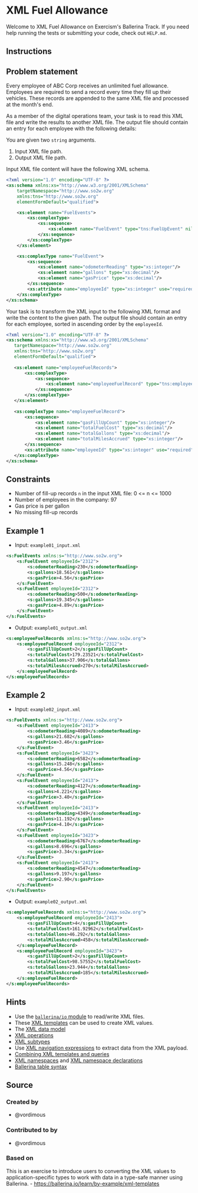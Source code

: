 # XML Fuel Allowance

Welcome to XML Fuel Allowance on Exercism's Ballerina Track.
If you need help running the tests or submitting your code, check out `HELP.md`.

## Instructions

## Problem statement

Every employee of ABC Corp receives an unlimited fuel allowance. Employees are required to send a record every time they fill up their vehicles. These records are appended to the same XML file and processed at the month's end.

As a member of the digital operations team, your task is to read this XML file and write the results to another XML file. The output file should contain an entry for each employee with the following details:

You are given two `string` arguments.

1. Input XML file path.
1. Output XML file path.

Input XML file content will have the following XML schema.

```xml
<?xml version="1.0" encoding="UTF-8" ?>
<xs:schema xmlns:xs="http://www.w3.org/2001/XMLSchema" 
    targetNamespace="http://www.so2w.org" 
    xmlns:tns="http://www.so2w.org" 
    elementFormDefault="qualified">

    <xs:element name="FuelEvents">
        <xs:complexType>
            <xs:sequence>
                <xs:element name="FuelEvent" type="tns:FuelUpEvent" nillable="true" minOccurs="0" maxOccurs="1000"/>
            </xs:sequence>
        </xs:complexType>
    </xs:element>

    <xs:complexType name="FuelEvent">
        <xs:sequence>
            <xs:element name="odometerReading" type="xs:integer"/>
            <xs:element name="gallons" type="xs:decimal"/>
            <xs:element name="gasPrice" type="xs:decimal"/>
        </xs:sequence>
        <xs:attribute name="employeeId" type="xs:integer" use="required"/>
    </xs:complexType>
</xs:schema>
```

Your task is to transform the XML input to the following XML format and write the content to the given path. The output file should contain an entry for each employee, sorted in ascending order by the `employeeId`.

```xml
<?xml version="1.0" encoding="UTF-8" ?>
<xs:schema xmlns:xs="http://www.w3.org/2001/XMLSchema"
   targetNamespace="http://www.so2w.org"
   xmlns:tns="http://www.so2w.org"
   elementFormDefault="qualified">
 
   <xs:element name="employeeFuelRecords">
       <xs:complexType>
           <xs:sequence>
               <xs:element name="employeeFuelRecord" type="tns:employeeFuelRecord" nillable="true" minOccurs="0" maxOccurs="97"/>
           </xs:sequence>
       </xs:complexType>
   </xs:element>
 
   <xs:complexType name="employeeFuelRecord">
       <xs:sequence>
           <xs:element name="gasFillUpCount" type="xs:integer"/>
           <xs:element name="totalFuelCost" type="xs:decimal"/>
           <xs:element name="totalGallons" type="xs:decimal"/>
           <xs:element name="totalMilesAccrued" type="xs:integer"/>
       </xs:sequence>
       <xs:attribute name="employeeId" type="xs:integer" use="required"/>
   </xs:complexType>
</xs:schema>
```

## Constraints

- Number of fill-up records `n` in the input XML file:  0 <= n <= 1000
- Number of employees in the company: 97
- Gas price is per gallon
- No missing fill-up records

## Example 1

- Input: `example01_input.xml`

```xml
<s:FuelEvents xmlns:s="http://www.so2w.org">
    <s:FuelEvent employeeId="2312">
        <s:odometerReading>230</s:odometerReading>
        <s:gallons>18.561</s:gallons>
        <s:gasPrice>4.56</s:gasPrice>
    </s:FuelEvent>
    <s:FuelEvent employeeId="2312">
        <s:odometerReading>500</s:odometerReading>
        <s:gallons>19.345</s:gallons>
        <s:gasPrice>4.89</s:gasPrice>
    </s:FuelEvent>
</s:FuelEvents>
```

- Output: `example01_output.xml`

```xml
<s:employeeFuelRecords xmlns:s="http://www.so2w.org">
    <s:employeeFuelRecord employeeId="2312">
        <s:gasFillUpCount>2</s:gasFillUpCount>
        <s:totalFuelCost>179.23521</s:totalFuelCost>
        <s:totalGallons>37.906</s:totalGallons>
        <s:totalMilesAccrued>270</s:totalMilesAccrued>
    </s:employeeFuelRecord>
</s:employeeFuelRecords>
```

## Example 2

- Input: `example02_input.xml`

```xml
<s:FuelEvents xmlns:s="http://www.so2w.org">
    <s:FuelEvent employeeId="2413">
        <s:odometerReading>4089</s:odometerReading>
        <s:gallons>21.682</s:gallons>
        <s:gasPrice>3.46</s:gasPrice>
    </s:FuelEvent>
    <s:FuelEvent employeeId="3423">
        <s:odometerReading>6582</s:odometerReading>
        <s:gallons>15.248</s:gallons>
        <s:gasPrice>4.56</s:gasPrice>
    </s:FuelEvent>
    <s:FuelEvent employeeId="2413">
        <s:odometerReading>4127</s:odometerReading>
        <s:gallons>4.221</s:gallons>
        <s:gasPrice>3.40</s:gasPrice>
    </s:FuelEvent>
    <s:FuelEvent employeeId="2413">
        <s:odometerReading>4349</s:odometerReading>
        <s:gallons>11.192</s:gallons>
        <s:gasPrice>4.10</s:gasPrice>
    </s:FuelEvent>
    <s:FuelEvent employeeId="3423">
        <s:odometerReading>6767</s:odometerReading>
        <s:gallons>8.696</s:gallons>
        <s:gasPrice>3.34</s:gasPrice>
    </s:FuelEvent>
    <s:FuelEvent employeeId="2413">
        <s:odometerReading>4547</s:odometerReading>
        <s:gallons>9.197</s:gallons>
        <s:gasPrice>2.90</s:gasPrice>
    </s:FuelEvent>
</s:FuelEvents>
```

- Output: `example02_output.xml`

```xml
<s:employeeFuelRecords xmlns:s="http://www.so2w.org">
    <s:employeeFuelRecord employeeId="2413">
        <s:gasFillUpCount>4</s:gasFillUpCount>
        <s:totalFuelCost>161.92962</s:totalFuelCost>
        <s:totalGallons>46.292</s:totalGallons>
        <s:totalMilesAccrued>458</s:totalMilesAccrued>
    </s:employeeFuelRecord>
    <s:employeeFuelRecord employeeId="3423">
        <s:gasFillUpCount>2</s:gasFillUpCount>
        <s:totalFuelCost>98.57552</s:totalFuelCost>
        <s:totalGallons>23.944</s:totalGallons>
        <s:totalMilesAccrued>185</s:totalMilesAccrued>
    </s:employeeFuelRecord>
</s:employeeFuelRecords>
```

## Hints

- Use the [`ballerina/io` module](https://lib.ballerina.io/ballerina/io/latest) to read/write XML files.
- These [XML templates](https://ballerina.io/learn/by-example/xml-templates) can be used to create XML values.
- The [XML data model](https://ballerina.io/learn/by-example/xml-data-model)
- [XML operations](https://ballerina.io/learn/by-example/xml-operations)
- [XML subtypes](https://ballerina.io/learn/by-example/xml-subtyping)
- Use [XML navigation expressions](https://ballerina.io/learn/by-example/xml-navigation) to extract data from the XML payload.
- [Combining XML templates and queries](https://ballerina.io/learn/by-example/xml-templates-and-query)
- [XML namespaces](https://ballerina.io/learn/by-example/xml-namespaces) and [XML namespace declarations](https://ballerina.io/learn/by-example/xmlns-declarations)
- [Ballerina table syntax](https://ballerina.io/learn/by-example/table)

## Source

### Created by

- @vordimous

### Contributed to by

- @vordimous

### Based on

This is an exercise to introduce users to converting the XML values to application-specific types to work with data in a type-safe manner using Ballerina. - https://ballerina.io/learn/by-example/xml-templates